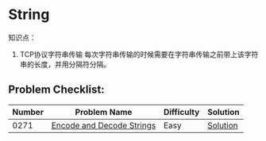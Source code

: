 # String

知识点：
1. TCP协议字符串传输
	每次字符串传输的时候需要在字符串传输之前带上该字符串的长度，并用分隔符分隔。

## Problem Checklist:

Number|Problem Name|Difficulty|Solution
------|------------|----------|--------
0271|[Encode and Decode Strings](https://leetcode.com/problems/encode-and-decode-strings/)|Easy|[Solution](/Solutions/0271.Encode_and_Decode_Strings/)
